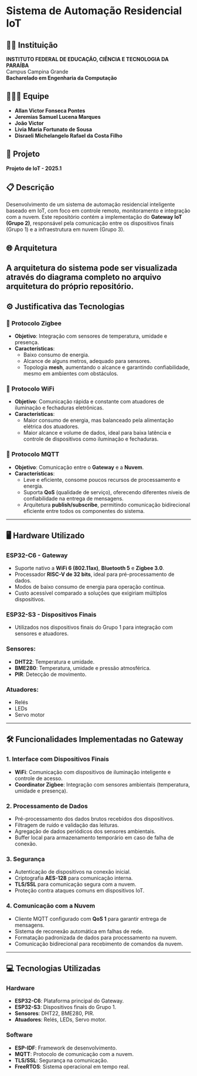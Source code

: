 # Sistema de Automação Residencial IoT

## 👨‍🏫 Instituição
**INSTITUTO FEDERAL DE EDUCAÇÃO, CIÊNCIA E TECNOLOGIA DA PARAÍBA**  
Campus Campina Grande  
**Bacharelado em Engenharia da Computação**

## 🧑‍🤝‍🧑 Equipe
- **Allan Victor Fonseca Pontes**
- **Jeremias Samuel Lucena Marques**
- **João Victor**
- **Livia Maria Fortunato de Sousa**
- **Disraeli Michelangelo Rafael da Costa Filho**

## 📅 Projeto
**Projeto de IoT - 2025.1**

## 📋 Descrição
Desenvolvimento de um sistema de automação residencial inteligente baseado em IoT, com foco em controle remoto, monitoramento e integração com a nuvem. Este repositório contém a implementação do **Gateway IoT (Grupo 2)**, responsável pela comunicação entre os dispositivos finais (Grupo 1) e a infraestrutura em nuvem (Grupo 3).

## 🌐 Arquitetura
A arquitetura do sistema pode ser visualizada através do diagrama completo no arquivo arquitetura do próprio repositório.
---

## ⚙️ Justificativa das Tecnologias

### 🔌 **Protocolo Zigbee**
- **Objetivo**: Integração com sensores de temperatura, umidade e presença.
- **Características**:
  - Baixo consumo de energia.
  - Alcance de alguns metros, adequado para sensores.
  - Topologia **mesh**, aumentando o alcance e garantindo confiabilidade, mesmo em ambientes com obstáculos.

### 📡 **Protocolo WiFi**
- **Objetivo**: Comunicação rápida e constante com atuadores de iluminação e fechaduras eletrônicas.
- **Características**:
  - Maior consumo de energia, mas balanceado pela alimentação elétrica dos atuadores.
  - Maior alcance e volume de dados, ideal para baixa latência e controle de dispositivos como iluminação e fechaduras.

### 📡 **Protocolo MQTT**
- **Objetivo**: Comunicação entre o **Gateway** e a **Nuvem**.
- **Características**:
  - Leve e eficiente, consome poucos recursos de processamento e energia.
  - Suporta **QoS** (qualidade de serviço), oferecendo diferentes níveis de confiabilidade na entrega de mensagens.
  - Arquitetura **publish/subscribe**, permitindo comunicação bidirecional eficiente entre todos os componentes do sistema.

---

## 🖥️ Hardware Utilizado

### **ESP32-C6** - Gateway
- Suporte nativo a **WiFi 6 (802.11ax)**, **Bluetooth 5** e **Zigbee 3.0**.
- Processador **RISC-V de 32 bits**, ideal para pré-processamento de dados.
- Modos de baixo consumo de energia para operação contínua.
- Custo acessível comparado a soluções que exigiriam múltiplos dispositivos.

### **ESP32-S3** - Dispositivos Finais
- Utilizados nos dispositivos finais do Grupo 1 para integração com sensores e atuadores.

### **Sensores**:
- **DHT22**: Temperatura e umidade.
- **BME280**: Temperatura, umidade e pressão atmosférica.
- **PIR**: Detecção de movimento.

### **Atuadores**:
- Relés
- LEDs
- Servo motor

---

## 🛠️ Funcionalidades Implementadas no Gateway

### 1. **Interface com Dispositivos Finais**  
- **WiFi**: Comunicação com dispositivos de iluminação inteligente e controle de acesso.
- **Coordinator Zigbee**: Integração com sensores ambientais (temperatura, umidade e presença).

### 2. **Processamento de Dados**  
- Pré-processamento dos dados brutos recebidos dos dispositivos.
- Filtragem de ruído e validação das leituras.
- Agregação de dados periódicos dos sensores ambientais.
- Buffer local para armazenamento temporário em caso de falha de conexão.

### 3. **Segurança**  
- Autenticação de dispositivos na conexão inicial.
- Criptografia **AES-128** para comunicação interna.
- **TLS/SSL** para comunicação segura com a nuvem.
- Proteção contra ataques comuns em dispositivos IoT.

### 4. **Comunicação com a Nuvem**  
- Cliente MQTT configurado com **QoS 1** para garantir entrega de mensagens.
- Sistema de reconexão automática em falhas de rede.
- Formatação padronizada de dados para processamento na nuvem.
- Comunicação bidirecional para recebimento de comandos da nuvem.

---

## 💻 Tecnologias Utilizadas

### **Hardware**
- **ESP32-C6**: Plataforma principal do Gateway.
- **ESP32-S3**: Dispositivos finais do Grupo 1.
- **Sensores**: DHT22, BME280, PIR.
- **Atuadores**: Relés, LEDs, Servo motor.

### **Software**
- **ESP-IDF**: Framework de desenvolvimento.
- **MQTT**: Protocolo de comunicação com a nuvem.
- **TLS/SSL**: Segurança na comunicação.
- **FreeRTOS**: Sistema operacional em tempo real.



